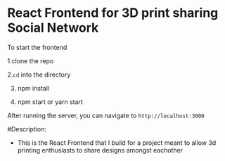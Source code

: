 # React Frontend for 3D print sharing Social Network

To start the frontend

1.clone the repo

2.`cd` into the directory

3. npm install

4. npm start or yarn start 

After running the server, you can navigate to `http://localhost:3000`

#Description:
- This is the React Frontend that I build for a project meant to allow 3d printing enthusiasts to share designs amongst eachother
